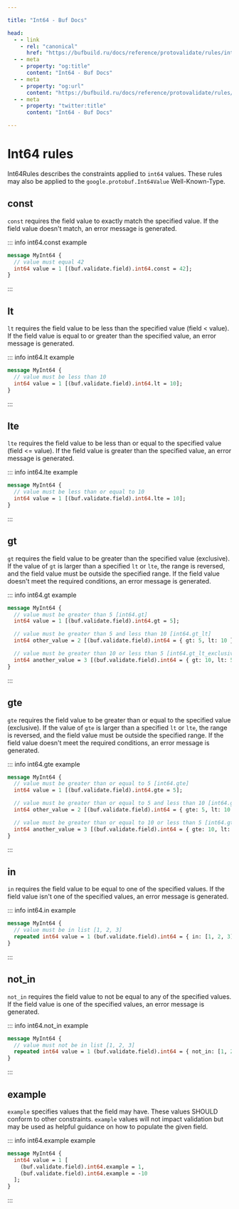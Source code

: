 ```yaml
---

title: "Int64 - Buf Docs"

head:
  - - link
    - rel: "canonical"
      href: "https://bufbuild.ru/docs/reference/protovalidate/rules/int64_rules/"
  - - meta
    - property: "og:title"
      content: "Int64 - Buf Docs"
  - - meta
    - property: "og:url"
      content: "https://bufbuild.ru/docs/reference/protovalidate/rules/int64_rules/"
  - - meta
    - property: "twitter:title"
      content: "Int64 - Buf Docs"

---
```


# Int64 rules

Int64Rules describes the constraints applied to `int64` values. These rules may also be applied to the `google.protobuf.Int64Value` Well-Known-Type.

## const

`const` requires the field value to exactly match the specified value. If the field value doesn't match, an error message is generated.

::: info int64.const example

```proto
message MyInt64 {
  // value must equal 42
  int64 value = 1 [(buf.validate.field).int64.const = 42];
}
```

:::

## lt

`lt` requires the field value to be less than the specified value (field < value). If the field value is equal to or greater than the specified value, an error message is generated.

::: info int64.lt example

```proto
message MyInt64 {
  // value must be less than 10
  int64 value = 1 [(buf.validate.field).int64.lt = 10];
}
```

:::

## lte

`lte` requires the field value to be less than or equal to the specified value (field <= value). If the field value is greater than the specified value, an error message is generated.

::: info int64.lte example

```proto
message MyInt64 {
  // value must be less than or equal to 10
  int64 value = 1 [(buf.validate.field).int64.lte = 10];
}
```

:::

## gt

`gt` requires the field value to be greater than the specified value (exclusive). If the value of `gt` is larger than a specified `lt` or `lte`, the range is reversed, and the field value must be outside the specified range. If the field value doesn't meet the required conditions, an error message is generated.

::: info int64.gt example

```proto
message MyInt64 {
  // value must be greater than 5 [int64.gt]
  int64 value = 1 [(buf.validate.field).int64.gt = 5];

  // value must be greater than 5 and less than 10 [int64.gt_lt]
  int64 other_value = 2 [(buf.validate.field).int64 = { gt: 5, lt: 10 }];

  // value must be greater than 10 or less than 5 [int64.gt_lt_exclusive]
  int64 another_value = 3 [(buf.validate.field).int64 = { gt: 10, lt: 5 }];
}
```

:::

## gte

`gte` requires the field value to be greater than or equal to the specified value (exclusive). If the value of `gte` is larger than a specified `lt` or `lte`, the range is reversed, and the field value must be outside the specified range. If the field value doesn't meet the required conditions, an error message is generated.

::: info int64.gte example

```proto
message MyInt64 {
  // value must be greater than or equal to 5 [int64.gte]
  int64 value = 1 [(buf.validate.field).int64.gte = 5];

  // value must be greater than or equal to 5 and less than 10 [int64.gte_lt]
  int64 other_value = 2 [(buf.validate.field).int64 = { gte: 5, lt: 10 }];

  // value must be greater than or equal to 10 or less than 5 [int64.gte_lt_exclusive]
  int64 another_value = 3 [(buf.validate.field).int64 = { gte: 10, lt: 5 }];
}
```

:::

## in

`in` requires the field value to be equal to one of the specified values. If the field value isn't one of the specified values, an error message is generated.

::: info int64.in example

```proto
message MyInt64 {
  // value must be in list [1, 2, 3]
  repeated int64 value = 1 (buf.validate.field).int64 = { in: [1, 2, 3] };
}
```

:::

## not_in

`not_in` requires the field value to not be equal to any of the specified values. If the field value is one of the specified values, an error message is generated.

::: info int64.not_in example

```proto
message MyInt64 {
  // value must not be in list [1, 2, 3]
  repeated int64 value = 1 (buf.validate.field).int64 = { not_in: [1, 2, 3] };
}
```

:::

## example

`example` specifies values that the field may have. These values SHOULD conform to other constraints. `example` values will not impact validation but may be used as helpful guidance on how to populate the given field.

::: info int64.example example

```proto
message MyInt64 {
  int64 value = 1 [
    (buf.validate.field).int64.example = 1,
    (buf.validate.field).int64.example = -10
  ];
}
```

:::
